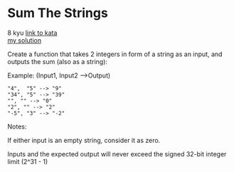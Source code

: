# Sum The Strings
8 kyu
[link to kata](https://www.codewars.com/kata/5966e33c4e686b508700002d/train/javascript)
<br>
[my solution](./kata.js)

Create a function that takes 2 integers in form of a string as an input, and outputs the sum (also as a string):

Example: (Input1, Input2 -->Output)
```
"4",  "5" --> "9"
"34", "5" --> "39"
"", "" --> "0"
"2", "" --> "2"
"-5", "3" --> "-2"
```
Notes:

If either input is an empty string, consider it as zero.

Inputs and the expected output will never exceed the signed 32-bit integer limit (2^31 - 1)
